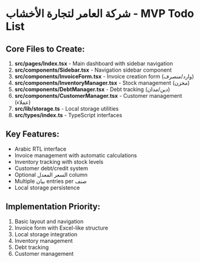 # شركة العامر لتجارة الأخشاب - MVP Todo List

## Core Files to Create:

1. **src/pages/Index.tsx** - Main dashboard with sidebar navigation
2. **src/components/Sidebar.tsx** - Navigation sidebar component
3. **src/components/InvoiceForm.tsx** - Invoice creation form (وارد/منصرف)
4. **src/components/InventoryManager.tsx** - Stock management (مخزن)
5. **src/components/DebtManager.tsx** - Debt tracking (دين/مدان)
6. **src/components/CustomerManager.tsx** - Customer management (عملاء)
7. **src/lib/storage.ts** - Local storage utilities
8. **src/types/index.ts** - TypeScript interfaces

## Key Features:
- Arabic RTL interface
- Invoice management with automatic calculations
- Inventory tracking with stock levels
- Customer debt/credit system
- Optional السعر المعدل column
- Multiple بيان entries per صنف
- Local storage persistence

## Implementation Priority:
1. Basic layout and navigation
2. Invoice form with Excel-like structure
3. Local storage integration
4. Inventory management
5. Debt tracking
6. Customer management